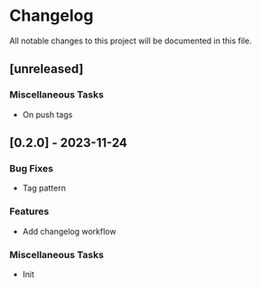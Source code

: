 # Changelog

All notable changes to this project will be documented in this file.

## [unreleased]

### Miscellaneous Tasks

- On push tags

## [0.2.0] - 2023-11-24

### Bug Fixes

- Tag pattern

### Features

- Add changelog workflow

### Miscellaneous Tasks

- Init

<!-- generated by git-cliff -->
